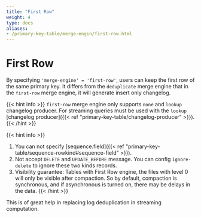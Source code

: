 ```yaml
---
title: "First Row"
weight: 4
type: docs
aliases:
- /primary-key-table/merge-engin/first-row.html
---
```

<!--
Licensed to the Apache Software Foundation (ASF) under one
or more contributor license agreements.  See the NOTICE file
distributed with this work for additional information
regarding copyright ownership.  The ASF licenses this file
to you under the Apache License, Version 2.0 (the
"License"); you may not use this file except in compliance
with the License.  You may obtain a copy of the License at

  http://www.apache.org/licenses/LICENSE-2.0

Unless required by applicable law or agreed to in writing,
software distributed under the License is distributed on an
"AS IS" BASIS, WITHOUT WARRANTIES OR CONDITIONS OF ANY
KIND, either express or implied.  See the License for the
specific language governing permissions and limitations
under the License.
-->

# First Row

By specifying `'merge-engine' = 'first-row'`, users can keep the first row of the same primary key. It differs from the
`deduplicate` merge engine that in the `first-row` merge engine, it will generate insert only changelog.

{{< hint info >}}
`first-row` merge engine only supports `none` and `lookup` changelog producer. 
For streaming queries must be used with the `lookup` [changelog producer]({{< ref "primary-key-table/changelog-producer" >}}).
{{< /hint >}}

{{< hint info >}}
1. You can not specify [sequence.field]({{< ref "primary-key-table/sequence-rowkind#sequence-field" >}}).
2. Not accept `DELETE` and `UPDATE_BEFORE` message. You can config `ignore-delete` to ignore these two kinds records.
3. Visibility guarantee: Tables with First Row engine, the files with level 0 will only be visible after compaction.
   So by default, compaction is synchronous, and if asynchronous is turned on, there may be delays in the data.
{{< /hint >}}

This is of great help in replacing log deduplication in streaming computation.
